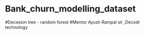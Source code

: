 # Bank_churn_modelling_dataset
#Decesion tree - random forest
#Mentor Ayush Rampal sir ,Decodr technology
